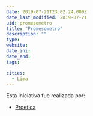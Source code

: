 ```yaml
---
date: 2019-07-21T23:02:24.000Z
date_last_modified: 2019-07-21
uid: promesometro
title: "Promesometro"
description: ""
type: 
website: 
date_ini: 
date_end: 
tags:

cities: 
  - Lima
---
```


Esta iniciativa fue realizada por:

- [Proetica](/i/proetica.html)
